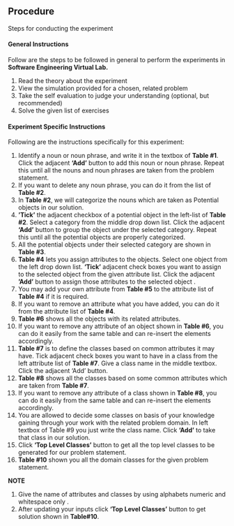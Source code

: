 ## Procedure

Steps for conducting the experiment

#### **General Instructions**

Follow are the steps to be followed in general to perform the experiments in **Software Engineering Virtual Lab.**

1. Read the theory about the experiment
2. View the simulation provided for a chosen, related problem
3. Take the self evaluation to judge your understanding (optional, but recommended)
4. Solve the given list of exercises


#### **Experiment Specific Instructions**
Following are the instructions specifically for this experiment:

1. Identify a noun or noun phrase, and write it in the  textbox of **Table #1**. Click the adjacent **‘Add’** button to add this noun or noun phrase. Repeat this until all the nouns and noun phrases are taken from the problem statement.
2. If you want to delete any noun phrase, you can do it from the  list of **Table #2**.
3. In **Table #2**, we will categorize the nouns which are taken as Potential objects in our solution.
4. **’Tick’** the adjacent checkbox of a potential object in the left-list of **Table #2**. Select a category from the middle drop down list. Click the adjacent **‘Add’** button to group the object under the selected category. Repeat this until all the potential objects are properly categorized.
5. All the potential objects under their selected category are shown in **Table #3**.
6. **Table #4** lets you assign attributes to the objects. Select one object from the left drop down list. **‘Tick’** adjacent check boxes you want to assign to the selected object from the given attribute list. Click the adjacent **’Add’** button to assign those attributes to the selected object .
7. You may add your own attribute from **Table #5** to the attribute list of **Table #4** if it is required.
8. If you want to remove an attribute what you have added, you can do it from the attribute list of **Table #4**.
9. **Table #6** shows all the objects with its related attributes.
10. If you want to remove any attribute of an object shown in **Table #6**, you can do it easily from the same table and can re-insert the elements accordingly.
11. **Table #7** is to define the classes based on common attributes it may have. Tick adjacent check boxes you want to have in a class from the left attribute list of **Table #7**. Give a class name in the middle textbox. Click the adjacent ‘Add’ button.
12. **Table #8** shows all the classes based on some common attributes which are taken from **Table #7**.
13. If you want to remove any attribute of a class shown in **Table #8**, you can do it easily from the same table and can re-insert the elements accordingly.
14. You are allowed to decide some classes on basis of your knowledge gaining through your work with the related problem domain. In left textbox of Table #9 you just write the class name. Click **‘Add’** to take that class in our solution.
15. Click **‘Top Level Classes’** button to get all the top level classes to be generated for our problem statement.
16. **Table #10** shown you all the domain classes for the given problem statement.


**NOTE**
1. Give the name of attributes and classes by using alphabets numeric and whitespace only .
2. After updating your inputs click **‘Top Level Classes’** button to get solution shown in **Table#10**.